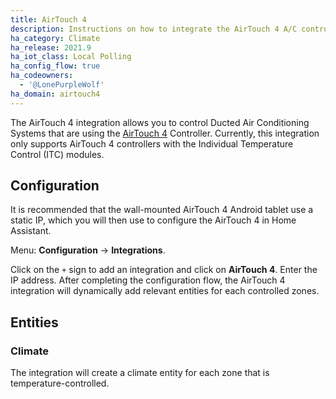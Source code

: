 ```yaml
---
title: AirTouch 4
description: Instructions on how to integrate the AirTouch 4 A/C controller into Home Assistant.
ha_category: Climate
ha_release: 2021.9
ha_iot_class: Local Polling
ha_config_flow: true
ha_codeowners:
  - '@LonePurpleWolf'
ha_domain: airtouch4
---
```


The AirTouch 4 integration allows you to control Ducted Air Conditioning Systems that are using the [AirTouch 4](https://www.airtouch.net.au/airtouch/airtouch-4/) Controller. Currently, this integration only supports AirTouch 4 controllers with the Individual Temperature Control (ITC) modules.

## Configuration

It is recommended that the wall-mounted AirTouch 4 Android tablet use a static IP, which you will then use to configure the AirTouch 4 in Home Assistant.

Menu: **Configuration** -> **Integrations**.

Click on the `+` sign to add an integration and click on **AirTouch 4**.
Enter the IP address.
After completing the configuration flow, the AirTouch 4 integration will dynamically add relevant entities for each controlled zones.

## Entities

### Climate

The integration will create a climate entity for each zone that is temperature-controlled.
